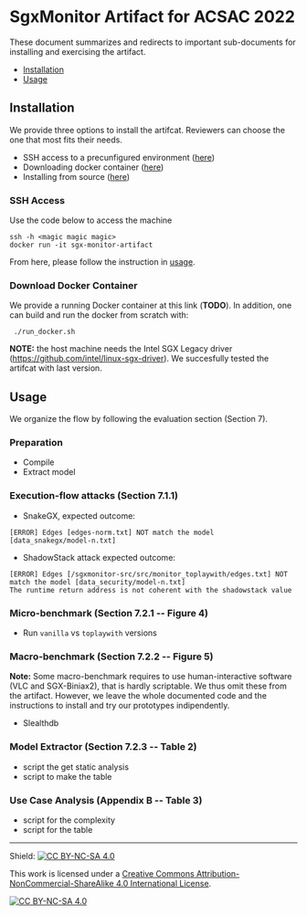 # SgxMonitor Artifact for ACSAC 2022

These document summarizes and redirects to important sub-documents for
installing and exercising the artifact.

- [Installation](#installation)
- [Usage](#usage)

## Installation

We provide three options to install the artifcat. Reviewers can choose the
one that most fits their needs.

- SSH access to a precunfigured environment ([here](#ssh-access))
- Downloading docker container ([here](#download-docker-container))
- Installing from source ([here](INSTALLATION.md))

### SSH Access

Use the code below to access the machine
```
ssh -h <magic magic magic>
docker run -it sgx-monitor-artifact
```

From here, please follow the instruction in [usage](#usage).


### Download Docker Container

We provide a running Docker container at this link (**TODO**). In addition, one
can build and run the docker from scratch with:
```
 ./run_docker.sh
```
**NOTE:** the host machine needs the Intel SGX Legacy driver
(https://github.com/intel/linux-sgx-driver). We succesfully tested the artifcat
with last version.

## Usage

We organize the flow by following the evaluation section (Section 7).

### Preparation

- Compile
- Extract model

### Execution-flow attacks (Section 7.1.1)

- SnakeGX, expected outcome:
```
[ERROR] Edges [edges-norm.txt] NOT match the model [data_snakegx/model-n.txt]
```

- ShadowStack attack expected outcome:
```
[ERROR] Edges [/sgxmonitor-src/src/monitor_toplaywith/edges.txt] NOT match the model [data_security/model-n.txt]
The runtime return address is not coherent with the shadowstack value
```


### Micro-benchmark (Section 7.2.1 -- Figure 4)

- Run `vanilla` vs `toplaywith` versions

### Macro-benchmark (Section 7.2.2 -- Figure 5)

**Note:** Some macro-benchmark requires to use human-interactive software
(VLC and SGX-Biniax2), that is hardly scriptable. We thus omit these from the
artifact. However, we leave the whole documented code and the instructions to
install and try our prototypes indipendently.

- Slealthdb

### Model Extractor (Section 7.2.3 -- Table 2)

- script the get static analysis
- script to make the table

### Use Case Analysis (Appendix B -- Table 3)

- script for the complexity
- script for the table

---

Shield: [![CC BY-NC-SA 4.0][cc-by-nc-sa-shield]][cc-by-nc-sa]

This work is licensed under a
[Creative Commons Attribution-NonCommercial-ShareAlike 4.0 International License][cc-by-nc-sa].

[![CC BY-NC-SA 4.0][cc-by-nc-sa-image]][cc-by-nc-sa]

[cc-by-nc-sa]: http://creativecommons.org/licenses/by-nc-sa/4.0/
[cc-by-nc-sa-image]: https://licensebuttons.net/l/by-nc-sa/4.0/88x31.png
[cc-by-nc-sa-shield]: https://img.shields.io/badge/License-CC%20BY--NC--SA%204.0-lightgrey.svg